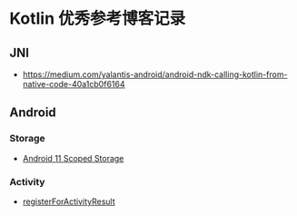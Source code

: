 # Kotlin 优秀参考博客记录

## JNI

- <https://medium.com/yalantis-android/android-ndk-calling-kotlin-from-native-code-40a1cb0f6164>

## Android

### Storage

- [Android 11 Scoped Storage](https://androidexplained.github.io/android/android11/scoped-storage/2020/09/29/file-saving-android-11.html)

### Activity

- [registerForActivityResult](https://blog.csdn.net/java_android_man/article/details/120809631)
